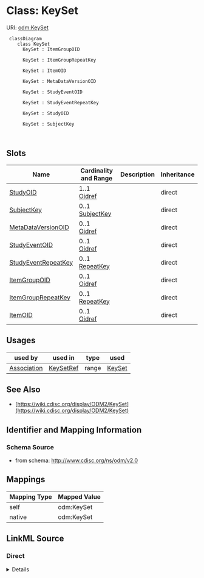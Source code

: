# Class: KeySet



URI: [odm:KeySet](http://www.cdisc.org/ns/odm/v2.0/KeySet)



```mermaid
 classDiagram
    class KeySet
      KeySet : ItemGroupOID
        
      KeySet : ItemGroupRepeatKey
        
      KeySet : ItemOID
        
      KeySet : MetaDataVersionOID
        
      KeySet : StudyEventOID
        
      KeySet : StudyEventRepeatKey
        
      KeySet : StudyOID
        
      KeySet : SubjectKey
        
      
```




<!-- no inheritance hierarchy -->


## Slots

| Name | Cardinality and Range | Description | Inheritance |
| ---  | --- | --- | --- |
| [StudyOID](StudyOID.md) | 1..1 <br/> [Oidref](Oidref.md) |  | direct |
| [SubjectKey](SubjectKey.md) | 0..1 <br/> [SubjectKey](SubjectKey.md) |  | direct |
| [MetaDataVersionOID](MetaDataVersionOID.md) | 0..1 <br/> [Oidref](Oidref.md) |  | direct |
| [StudyEventOID](StudyEventOID.md) | 0..1 <br/> [Oidref](Oidref.md) |  | direct |
| [StudyEventRepeatKey](StudyEventRepeatKey.md) | 0..1 <br/> [RepeatKey](RepeatKey.md) |  | direct |
| [ItemGroupOID](ItemGroupOID.md) | 0..1 <br/> [Oidref](Oidref.md) |  | direct |
| [ItemGroupRepeatKey](ItemGroupRepeatKey.md) | 0..1 <br/> [RepeatKey](RepeatKey.md) |  | direct |
| [ItemOID](ItemOID.md) | 0..1 <br/> [Oidref](Oidref.md) |  | direct |





## Usages

| used by | used in | type | used |
| ---  | --- | --- | --- |
| [Association](Association.md) | [KeySetRef](KeySetRef.md) | range | [KeySet](KeySet.md) |






## See Also

* [https://wiki.cdisc.org/display/ODM2/KeySet](https://wiki.cdisc.org/display/ODM2/KeySet)

## Identifier and Mapping Information







### Schema Source


* from schema: http://www.cdisc.org/ns/odm/v2.0





## Mappings

| Mapping Type | Mapped Value |
| ---  | ---  |
| self | odm:KeySet |
| native | odm:KeySet |





## LinkML Source

<!-- TODO: investigate https://stackoverflow.com/questions/37606292/how-to-create-tabbed-code-blocks-in-mkdocs-or-sphinx -->

### Direct

<details>
```yaml
name: KeySet
from_schema: http://www.cdisc.org/ns/odm/v2.0
see_also:
- https://wiki.cdisc.org/display/ODM2/KeySet
slots:
- StudyOID
- SubjectKey
- MetaDataVersionOID
- StudyEventOID
- StudyEventRepeatKey
- ItemGroupOID
- ItemGroupRepeatKey
- ItemOID
slot_usage:
  StudyOID:
    name: StudyOID
    domain_of:
    - Include
    - SourceItem
    - AdminData
    - MetaDataVersionRef
    - ReferenceData
    - ClinicalData
    - Association
    - KeySet
    range: oidref
    required: true
  SubjectKey:
    name: SubjectKey
    domain_of:
    - SubjectData
    - KeySet
    range: subjectKey
  MetaDataVersionOID:
    name: MetaDataVersionOID
    domain_of:
    - Include
    - SourceItem
    - MetaDataVersionRef
    - ReferenceData
    - ClinicalData
    - Association
    - KeySet
    range: oidref
  StudyEventOID:
    name: StudyEventOID
    domain_of:
    - StudyEventRef
    - AbsoluteTimingConstraint
    - StudyEventData
    - KeySet
    range: oidref
  StudyEventRepeatKey:
    name: StudyEventRepeatKey
    domain_of:
    - StudyEventData
    - KeySet
    range: repeatKey
  ItemGroupOID:
    name: ItemGroupOID
    domain_of:
    - ItemGroupRef
    - SourceItem
    - ItemGroupData
    - KeySet
    range: oidref
  ItemGroupRepeatKey:
    name: ItemGroupRepeatKey
    domain_of:
    - ItemGroupData
    - KeySet
    range: repeatKey
  ItemOID:
    name: ItemOID
    domain_of:
    - ItemRef
    - SourceItem
    - RangeCheck
    - ItemData
    - KeySet
    range: oidref
class_uri: odm:KeySet

```
</details>

### Induced

<details>
```yaml
name: KeySet
from_schema: http://www.cdisc.org/ns/odm/v2.0
see_also:
- https://wiki.cdisc.org/display/ODM2/KeySet
slot_usage:
  StudyOID:
    name: StudyOID
    domain_of:
    - Include
    - SourceItem
    - AdminData
    - MetaDataVersionRef
    - ReferenceData
    - ClinicalData
    - Association
    - KeySet
    range: oidref
    required: true
  SubjectKey:
    name: SubjectKey
    domain_of:
    - SubjectData
    - KeySet
    range: subjectKey
  MetaDataVersionOID:
    name: MetaDataVersionOID
    domain_of:
    - Include
    - SourceItem
    - MetaDataVersionRef
    - ReferenceData
    - ClinicalData
    - Association
    - KeySet
    range: oidref
  StudyEventOID:
    name: StudyEventOID
    domain_of:
    - StudyEventRef
    - AbsoluteTimingConstraint
    - StudyEventData
    - KeySet
    range: oidref
  StudyEventRepeatKey:
    name: StudyEventRepeatKey
    domain_of:
    - StudyEventData
    - KeySet
    range: repeatKey
  ItemGroupOID:
    name: ItemGroupOID
    domain_of:
    - ItemGroupRef
    - SourceItem
    - ItemGroupData
    - KeySet
    range: oidref
  ItemGroupRepeatKey:
    name: ItemGroupRepeatKey
    domain_of:
    - ItemGroupData
    - KeySet
    range: repeatKey
  ItemOID:
    name: ItemOID
    domain_of:
    - ItemRef
    - SourceItem
    - RangeCheck
    - ItemData
    - KeySet
    range: oidref
attributes:
  StudyOID:
    name: StudyOID
    from_schema: http://www.cdisc.org/ns/odm/v2.0
    rank: 1000
    alias: StudyOID
    owner: KeySet
    domain_of:
    - Include
    - SourceItem
    - AdminData
    - MetaDataVersionRef
    - ReferenceData
    - ClinicalData
    - Association
    - KeySet
    range: oidref
    required: true
  SubjectKey:
    name: SubjectKey
    from_schema: http://www.cdisc.org/ns/odm/v2.0
    rank: 1000
    alias: SubjectKey
    owner: KeySet
    domain_of:
    - SubjectData
    - KeySet
    range: subjectKey
  MetaDataVersionOID:
    name: MetaDataVersionOID
    from_schema: http://www.cdisc.org/ns/odm/v2.0
    rank: 1000
    alias: MetaDataVersionOID
    owner: KeySet
    domain_of:
    - Include
    - SourceItem
    - MetaDataVersionRef
    - ReferenceData
    - ClinicalData
    - Association
    - KeySet
    range: oidref
  StudyEventOID:
    name: StudyEventOID
    from_schema: http://www.cdisc.org/ns/odm/v2.0
    rank: 1000
    alias: StudyEventOID
    owner: KeySet
    domain_of:
    - StudyEventRef
    - AbsoluteTimingConstraint
    - StudyEventData
    - KeySet
    range: oidref
  StudyEventRepeatKey:
    name: StudyEventRepeatKey
    from_schema: http://www.cdisc.org/ns/odm/v2.0
    rank: 1000
    alias: StudyEventRepeatKey
    owner: KeySet
    domain_of:
    - StudyEventData
    - KeySet
    range: repeatKey
  ItemGroupOID:
    name: ItemGroupOID
    from_schema: http://www.cdisc.org/ns/odm/v2.0
    rank: 1000
    alias: ItemGroupOID
    owner: KeySet
    domain_of:
    - ItemGroupRef
    - SourceItem
    - ItemGroupData
    - KeySet
    range: oidref
  ItemGroupRepeatKey:
    name: ItemGroupRepeatKey
    from_schema: http://www.cdisc.org/ns/odm/v2.0
    rank: 1000
    alias: ItemGroupRepeatKey
    owner: KeySet
    domain_of:
    - ItemGroupData
    - KeySet
    range: repeatKey
  ItemOID:
    name: ItemOID
    from_schema: http://www.cdisc.org/ns/odm/v2.0
    rank: 1000
    alias: ItemOID
    owner: KeySet
    domain_of:
    - ItemRef
    - SourceItem
    - RangeCheck
    - ItemData
    - KeySet
    range: oidref
class_uri: odm:KeySet

```
</details>